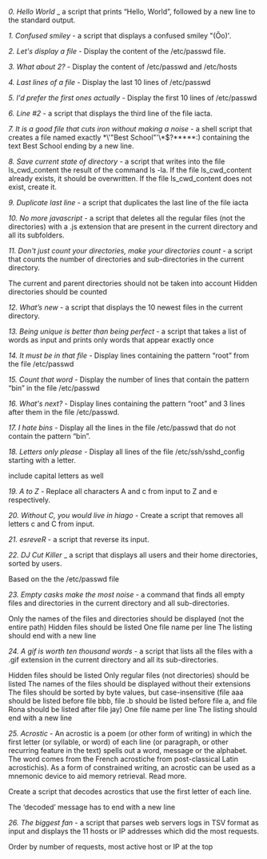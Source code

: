 *0. Hello World* _  a script that prints “Hello, World”, followed by a new line to the standard output.

*1. Confused smiley* - a script that displays a confused smiley "(Ôo)'.

*2. Let's display a file* - Display the content of the /etc/passwd file.

*3. What about 2?* - Display the content of /etc/passwd and /etc/hosts

*4. Last lines of a file* - Display the last 10 lines of /etc/passwd

*5. I'd prefer the first ones actually* - Display the first 10 lines of /etc/passwd

*6. Line #2* - a script that displays the third line of the file iacta.

*7. It is a good file that cuts iron without making a noise* - a shell script that creates a file named exactly \*\\'"Best School"\'\\*$\?\*\*\*\*\*:) containing the text Best School ending by a new line.

*8. Save current state of directory* -  a script that writes into the file ls_cwd_content the result of the command ls -la. If the file ls_cwd_content already exists, it should be overwritten. If the file ls_cwd_content does not exist, create it.

*9. Duplicate last line* - a script that duplicates the last line of the file iacta

*10. No more javascript* - a script that deletes all the regular files (not the directories) with a .js extension that are present in the current directory and all its subfolders.

*11. Don't just count your directories, make your directories count* - a script that counts the number of directories and sub-directories in the current directory.

The current and parent directories should not be taken into account
Hidden directories should be counted

*12. What’s new* -  a script that displays the 10 newest files in the current directory.

*13. Being unique is better than being perfect* - a script that takes a list of words as input and prints only words that appear exactly once

*14. It must be in that file* - Display lines containing the pattern “root” from the file /etc/passwd

*15. Count that word* - Display the number of lines that contain the pattern “bin” in the file /etc/passwd

*16. What's next?* - Display lines containing the pattern “root” and 3 lines after them in the file /etc/passwd.

*17. I hate bins* - Display all the lines in the file /etc/passwd that do not contain the pattern “bin”.

*18. Letters only please* - Display all lines of the file /etc/ssh/sshd_config starting with a letter.

include capital letters as well


*19. A to Z* - Replace all characters A and c from input to Z and e respectively.

*20. Without C, you would live in hiago* - Create a script that removes all letters c and C from input.

*21. esreveR* -  a script that reverse its input.

*22. DJ Cut Killer* _  a script that displays all users and their home directories, sorted by users.

Based on the the /etc/passwd file

*23. Empty casks make the most noise* -  a command that finds all empty files and directories in the current directory and all sub-directories.

Only the names of the files and directories should be displayed (not the entire path)
Hidden files should be listed
One file name per line
The listing should end with a new line

*24. A gif is worth ten thousand words* - a script that lists all the files with a .gif extension in the current directory and all its sub-directories.

Hidden files should be listed
Only regular files (not directories) should be listed
The names of the files should be displayed without their extensions
The files should be sorted by byte values, but case-insensitive (file aaa should be listed before file bbb, file .b should be listed before file a, and file Rona should be listed after file jay)
One file name per line
The listing should end with a new line

*25. Acrostic* - An acrostic is a poem (or other form of writing) in which the first letter (or syllable, or word) of each line (or paragraph, or other recurring feature in the text) spells out a word, message or the alphabet. The word comes from the French acrostiche from post-classical Latin acrostichis). As a form of constrained writing, an acrostic can be used as a mnemonic device to aid memory retrieval. Read more.

Create a script that decodes acrostics that use the first letter of each line.

The ‘decoded’ message has to end with a new line

*26. The biggest fan* -  a script that parses web servers logs in TSV format as input and displays the 11 hosts or IP addresses which did the most requests.

Order by number of requests, most active host or IP at the top


